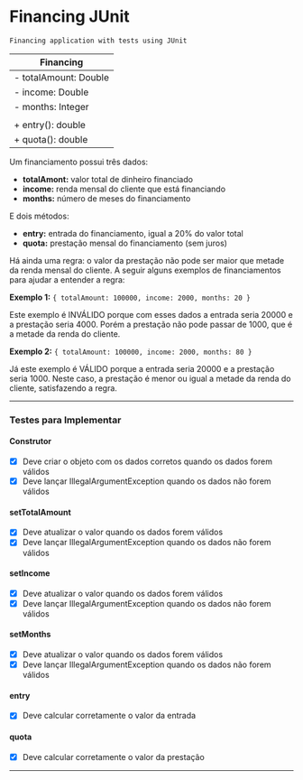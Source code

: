 # Financing JUnit

    Financing application with tests using JUnit

| Financing             |
|-----------------------|
| - totalAmount: Double |
| - income: Double      |
| - months: Integer     |
||
| + entry(): double     |
| + quota(): double     |

Um financiamento possui três dados:
 - **totalAmont:** valor total de dinheiro financiado
 - **income:** renda mensal do cliente que está financiando
 - **months:** número de meses do financiamento

E dois métodos:
- **entry:** entrada do financiamento, igual a 20% do valor total
- **quota:** prestação mensal do financiamento (sem juros)

Há ainda uma regra: o valor da prestação não pode ser maior que metade da renda mensal do cliente. A seguir alguns exemplos de financiamentos para ajudar a entender a regra:

**Exemplo 1:** ```{ totalAmount: 100000, income: 2000, months: 20 }```

Este exemplo é INVÁLIDO porque com esses dados a entrada seria 20000 e a prestação seria 4000. Porém a prestação não pode passar de 1000, que é a metade da renda do cliente.

**Exemplo 2:** ```{ totalAmount: 100000, income: 2000, months: 80 }```

Já este exemplo é VÁLIDO porque a entrada seria 20000 e a prestação seria 1000. Neste caso, a prestação é menor ou igual a metade da renda do cliente, satisfazendo a regra.

***

### Testes para Implementar
#### Construtor
- [X] Deve criar o objeto com os dados corretos quando os dados forem válidos
- [X] Deve lançar IllegalArgumentException quando os dados não forem válidos

#### setTotalAmount
- [X] Deve atualizar o valor quando os dados forem válidos
- [X] Deve lançar IllegalArgumentException quando os dados não forem válidos

#### setIncome
- [X] Deve atualizar o valor quando os dados forem válidos
- [X] Deve lançar IllegalArgumentException quando os dados não forem válidos

#### setMonths
- [X] Deve atualizar o valor quando os dados forem válidos
- [X] Deve lançar IllegalArgumentException quando os dados não forem válidos

#### entry
- [X] Deve calcular corretamente o valor da entrada

#### quota
- [X] Deve calcular corretamente o valor da prestação

***